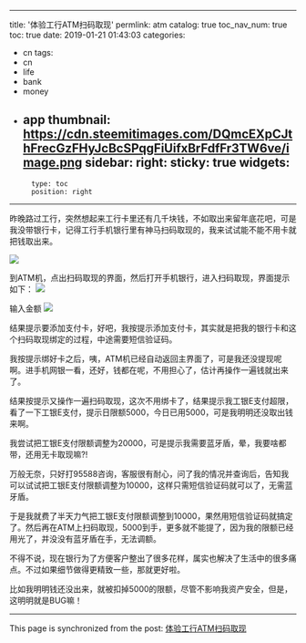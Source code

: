 
---
title: '体验工行ATM扫码取现'
permlink: atm
catalog: true
toc_nav_num: true
toc: true
date: 2019-01-21 01:43:03
categories:
- cn
tags:
- cn
- life
- bank
- money
- app
thumbnail: https://cdn.steemitimages.com/DQmcEXpCJthFrecGzFHyJcBcSPqgFiUifxBrFdfFr3TW6ve/image.png
sidebar:
    right:
        sticky: true
widgets:
    -
        type: toc
        position: right
---


昨晚路过工行，突然想起来工行卡里还有几千块钱，不如取出来留年底花吧，可是我没带银行卡，记得工行手机银行里有神马扫码取现的，我来试试能不能不用卡就把钱取出来。


![](https://cdn.steemitimages.com/DQmcEXpCJthFrecGzFHyJcBcSPqgFiUifxBrFdfFr3TW6ve/image.png)

到ATM机，点出扫码取现的界面，然后打开手机银行，进入扫码取现，界面提示如下：
![](https://cdn.steemitimages.com/DQmSHdsEUnmJ9KSA3FMxnmipHKy2cTjwcm15egXE4prbyUK/image.png)

输入金额
![](https://cdn.steemitimages.com/DQmVeKcrhNmYXX1kar4FgePMyfyZo6Y8EKTy2qBtp5BJkq8/image.png)

结果提示要添加支付卡，好吧，我按提示添加支付卡，其实就是把我的银行卡和这个扫码取现绑定的过程，中途需要短信验证码。

我按提示绑好卡之后，咦，ATM机已经自动返回主界面了，可是我还没提现呢啊。进手机网银一看，还好，钱都在呢，不用担心了，估计再操作一遍钱就出来了。

结果按提示又操作一遍扫码取现，这次不用绑卡了，结果提示我工银E支付超限，看了一下工银E支付，提示日限额5000，今日已用5000，可是我明明还没取出钱来啊。

我尝试把工银E支付限额调整为20000，可是提示我需要蓝牙盾，晕，我要啥都带，还用无卡取现嘛?!

万般无奈，只好打95588咨询，客服很有耐心，问了我的情况并查询后，告知我可以试试把工银E支付限额调整为10000，这样只需短信验证码就可以了，无需蓝牙盾。

于是我就费了半天力气把工银E支付限额调整到10000，果然用短信验证码就搞定了。然后再在ATM上扫码取现，5000到手，更多就不能提了，因为我的限额已经用光了，并没没有蓝牙盾在手，无法调额。

不得不说，现在银行为了方便客户整出了很多花样，属实也解决了生活中的很多痛点。不过如果细节做得更精致一些，那就更好啦。

比如我明明钱还没出来，就被扣掉5000的限额，尽管不影响我资产安全，但是，这明明就是BUG嘛！

- - -

This page is synchronized from the post: [体验工行ATM扫码取现](https://steemit.com/@oflyhigh/atm)
